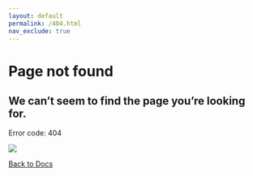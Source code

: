 ```yaml
---
layout: default
permalink: /404.html
nav_exclude: true
---
```


# Page not found

## We can’t seem to find the page you’re looking for.

Error code: 404

![](https://github.com/treeverse/lakeFS/tree/9d35f14eba038648902a59dbb091b27590525e87/assets/img/404-illustration.png)

 [Back to Docs](../)

